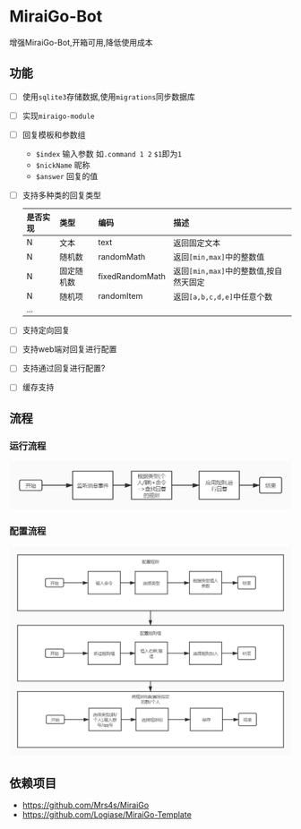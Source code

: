 # MiraiGo-Bot
增强MiraiGo-Bot,开箱可用,降低使用成本

## 功能
* [ ] 使用`sqlite3`存储数据,使用`migrations`同步数据库
* [ ] 实现`miraigo-module`
* [ ] 回复模板和参数组
  * `$index` 输入参数 如`.command 1 2` `$1`即为`1`
  * `$nickName` 昵称
  * `$answer` 回复的值
* [ ] 支持多种类的回复类型

  是否实现|类型|编码|描述
  -|-|-|-
  N|文本|text|返回固定文本
  N|随机数|randomMath|返回`[min,max]`中的整数值
  N|固定随机数|fixedRandomMath|返回`[min,max]`中的整数值,按自然天固定
  N|随机项|randomItem|返回`[a,b,c,d,e]`中任意个数
  ...|



* [ ] 支持定向回复
* [ ] 支持web端对回复进行配置
* [ ] 支持通过回复进行配置?
* [ ] 缓存支持

## 流程
### 运行流程
![](./assets/images/运行流程.jpg)
### 配置流程
![](./assets/images/配置流程.jpg)

## 依赖项目
* https://github.com/Mrs4s/MiraiGo
* https://github.com/Logiase/MiraiGo-Template